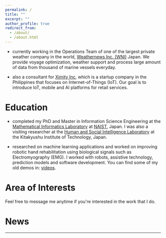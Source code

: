 ```yaml
---
permalink: /
title: ""
excerpt: ""
author_profile: true
redirect_from:
  - /about/
  - /about.html
---
```


* currently working in the Operations Team of one of the largest private weather company in the world, [Weathernews Inc. (WNI)](https://global.weathernews.com/your-industry/shipping/) Japan. We provide voyage optimization, weather support and process large amount of data from thousand of marine vessels everyday.

* also a consultant for [Ximity Inc](https://ximity.net/), which is a startup company in the Philippines that focuses on Internet-of-Things (IoT). Our goal is to introduce IoT, mobile and AI platforms for retail services.

Education
======
* completed my PhD and Master in Information Science Engineering at the [Mathematical Informatics Laboratory](https://sites.google.com/view/milab/) at [NAIST](http://isw3.naist.jp/home-en.html), Japan. I was also a visiting researcher at the [Human and Social Intelligence Laboratory](http://www.brain.kyutech.ac.jp/~tom/) at the Kitakyushu Institute of Technology, Japan.

* researched on machine learning applications and worked on improving robotic hand rehabilitation using biological signals such as Electromyography (EMG). I worked with robots, assistive technology, prediction models and software development. You can find some of my old demos in: [videos](https://www.youtube.com/user/ShibataLab).


Area of Interests
======

Feel free to message me anytime if you're interested in the work that I do.

News
======
------
